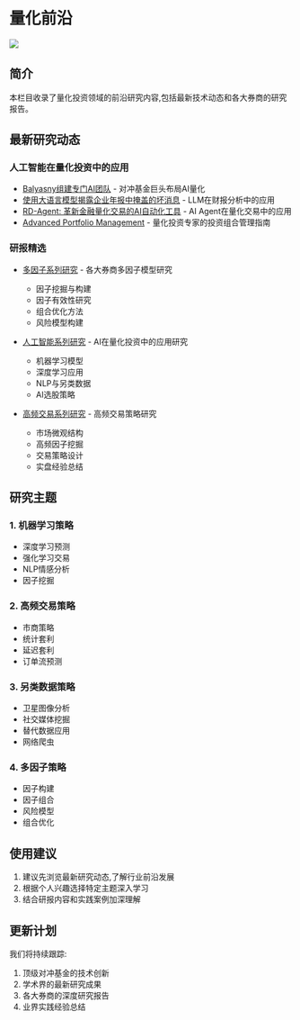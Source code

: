 # 量化前沿

![](https://fastly.jsdelivr.net/gh/bucketio/img11@main/2024/10/21/1729466068183-23134fce-3131-4262-b18c-f378d71af4f6.gif)

## 简介

本栏目收录了量化投资领域的前沿研究内容,包括最新技术动态和各大券商的研究报告。

## 最新研究动态

### 人工智能在量化投资中的应用

- [Balyasny组建专门AI团队](./最新技术/ChatGPT-Balyasny.md) - 对冲基金巨头布局AI量化
- [使用大语言模型揭露企业年报中掩盖的坏消息](./最新技术/llm-report.md) - LLM在财报分析中的应用
- [RD-Agent: 革新金融量化交易的AI自动化工具](./最新技术/rd-agent.md) - AI Agent在量化交易中的应用
- [Advanced Portfolio Management](./最新技术/Advanced%20Portfolio%20Management.md) - 量化投资专家的投资组合管理指南

### 研报精选

- [多因子系列研究](./研报精选/index.md#多因子系列) - 各大券商多因子模型研究
  - 因子挖掘与构建
  - 因子有效性研究
  - 组合优化方法
  - 风险模型构建

- [人工智能系列研究](./研报精选/index.md#人工智能系列) - AI在量化投资中的应用研究
  - 机器学习模型
  - 深度学习应用
  - NLP与另类数据
  - AI选股策略

- [高频交易系列研究](./研报精选/index.md#高频交易系列) - 高频交易策略研究
  - 市场微观结构
  - 高频因子挖掘
  - 交易策略设计
  - 实盘经验总结

## 研究主题

### 1. 机器学习策略

- 深度学习预测
- 强化学习交易
- NLP情感分析
- 因子挖掘

### 2. 高频交易策略

- 市商策略
- 统计套利
- 延迟套利
- 订单流预测

### 3. 另类数据策略

- 卫星图像分析
- 社交媒体挖掘
- 替代数据应用
- 网络爬虫

### 4. 多因子策略

- 因子构建
- 因子组合
- 风险模型
- 组合优化

## 使用建议

1. 建议先浏览最新研究动态,了解行业前沿发展
2. 根据个人兴趣选择特定主题深入学习
3. 结合研报内容和实践案例加深理解

## 更新计划

我们将持续跟踪:

1. 顶级对冲基金的技术创新
2. 学术界的最新研究成果
3. 各大券商的深度研究报告
4. 业界实践经验总结
